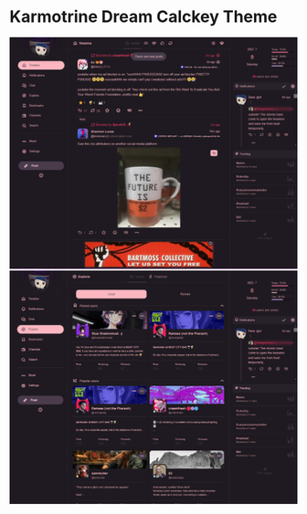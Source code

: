 # Karmotrine Dream Calckey Theme

![Screenshot of timeline with Karmotrine Dream theme](karmotrine-dream-screenshot-1.png)
![Screenshot of explore page with Karmotrine Dream theme](karmotrine-dream-screenshot-2.png)